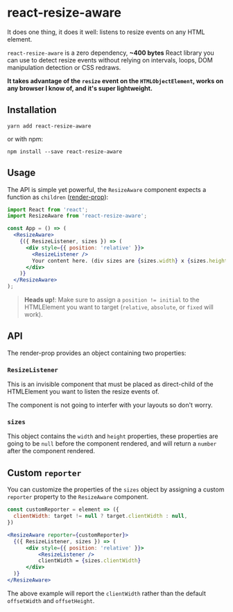 # react-resize-aware

It does one thing, it does it well: listens to resize events on any HTML element.

`react-resize-aware` is a zero dependency, **~400 bytes** React library you can use to detect resize events without relying on intervals, loops, DOM manipulation detection or CSS redraws.

**It takes advantage of the `resize` event on the `HTMLObjectElement`, works on any browser I know of, and it's super lightweight.**

## Installation

```
yarn add react-resize-aware
```

or with npm:

```
npm install --save react-resize-aware
```

## Usage

The API is simple yet powerful, the `ResizeAware` component expects a function as `children` ([render-prop](https://reactjs.org/docs/render-props.html)):

```jsx
import React from 'react';
import ResizeAware from 'react-resize-aware';

const App = () => (
  <ResizeAware>
    {({ ResizeListener, sizes }) => (
      <div style={{ position: 'relative' }}>
        <ResizeListener />
        Your content here. (div sizes are {sizes.width} x {sizes.height})
      </div>
    )}
  </ResizeAware>
);
```

> **Heads up!**: Make sure to assign a `position != initial` to the HTMLElement you want to target (`relative`, `absolute`, or `fixed` will work).

## API

The render-prop provides an object containing two properties:

### `ResizeListener`

This is an invisible component that must be placed as direct-child of the HTMLElement you want to listen the resize events of.

The component is not going to interfer with your layouts so don't worry.

### `sizes`

This object contains the `width` and `height` properties, these properties are going to be `null` before the component rendered, and will return a `number` after the component rendered.

## Custom `reporter`

You can customize the properties of the `sizes` object by assigning a custom `reporter` property to the `ResizeAware` component.

```jsx
const customReporter = element => ({
  clientWidth: target != null ? target.clientWidth : null,
})

<ResizeAware reporter={customReporter}>
  {({ ResizeListener, sizes }) => (
      <div style={{ position: 'relative' }}>
          <ResizeListener />
          clientWidth = {sizes.clientWidth}
      </div>
  )}
</ResizeAware>
```

The above example will report the `clientWidth` rather than the default `offsetWidth` and `offsetHeight`.
